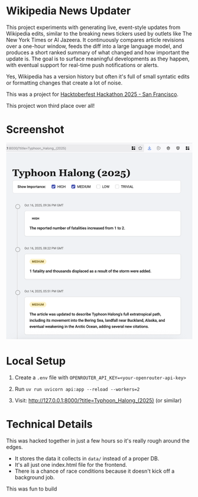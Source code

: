 # Wikipedia News Updater

This project experiments with generating live, event-style updates from Wikipedia edits, similar to the breaking news tickers used by outlets like The New York Times or Al Jazeera. It continuously compares article revisions over a one-hour window, feeds the diff into a large language model, and produces a short ranked summary of what changed and how important the update is. The goal is to surface meaningful developments as they happen, with eventual support for real-time push notifications or alerts. 

Yes, Wikipedia has a version history but often it's full of small syntatic edits or formatting changes that create a lot of noise.

This was a project for [Hacktoberfest Hackathon 2025 - San Francisco](https://www.meetup.com/digitaloceansanfrancisco/events/311197949/).

This project won third place over all!

# Screenshot

![Screenshot](./screenshot/2025-10-28_15-57.png)


# Local Setup

1. Create a `.env` file with `OPENROUTER_API_KEY=<your-openrouter-api-key>`

2. Run `uv run uvicorn api:app --reload --workers=2`

3. Visit: http://127.0.0.1:8000/?title=Typhoon_Halong_(2025) (or similar)

# Technical Details

This was hacked together in just a few hours so it's really rough around the edges.
- It stores the data it collects in `data/` instead of a proper DB.
- It's all just one index.html file for the frontend.
- There is a chance of race conditions because it doesn't kick off a background job.

This was fun to build